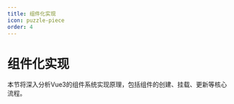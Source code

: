 ```yaml
---
title: 组件化实现
icon: puzzle-piece
order: 4
---
```


# 组件化实现

本节将深入分析Vue3的组件系统实现原理，包括组件的创建、挂载、更新等核心流程。
